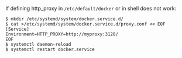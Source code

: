If defining http_proxy in `/etc/default/docker` or in shell does not work:

```shell
$ mkdir /etc/systemd/system/docker.service.d/
$ cat >/etc/systemd/system/docker.service.d/proxy.conf << EOF
[Service]
Environment=HTTP_PROXY=http://myproxy:3128/
EOF
$ systemctl daemon-reload
$ systemctl restart docker.service
```
